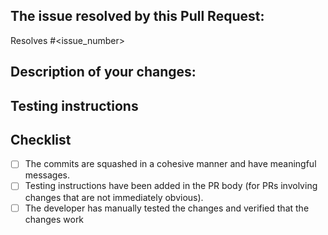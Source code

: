 ## The issue resolved by this Pull Request:
Resolves #<issue_number>

## Description of your changes:
<!--- This PR will be merged by any repository approver when it meets all the points in the checklist -->
<!--- Go over all the following points, and put an `x` in all the boxes that apply. -->

## Testing instructions
<!--- Add any information that testers/qe should be aware of when testing this PR. Examples include what components
to focus on, or what features are likely to be affected. -->

## Checklist
- [ ] The commits are squashed in a cohesive manner and have meaningful messages.
- [ ] Testing instructions have been added in the PR body (for PRs involving changes that are not immediately obvious).
- [ ] The developer has manually tested the changes and verified that the changes work
